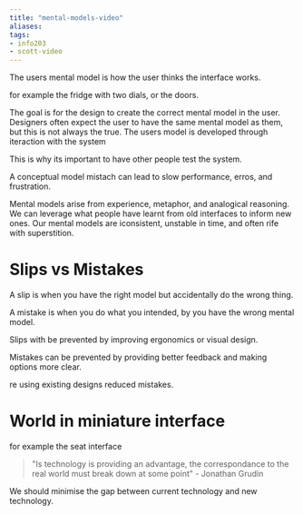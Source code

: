 ```yaml
---
title: "mental-models-video"
aliases: 
tags: 
- info203
- scott-video
---
```


The users mental model is how the user thinks the interface works.

for example the fridge with two dials, or the doors.

The goal is for the design to create the correct mental model in the user. Designers often expect the user to have the same mental model as them, but this is not always the true. The users model is developed through iteraction with the system

This is why its important to have other people test the system.

A conceptual model mistach can lead to slow performance, erros, and frustration.

Mental models arise from experience, metaphor, and analogical reasoning. We can leverage what people have learnt from old interfaces to inform new ones. Our mental models are iconsistent, unstable in time, and often rife with superstition. 

# Slips vs Mistakes

A slip is when you have the right model but accidentally do the wrong thing.

A mistake is when you do what you intended, by you have the wrong mental model.

Slips with be prevented by improving ergonomics or visual design.

Mistakes can be prevented by providing better feedback and making options more clear.

re using existing designs reduced mistakes. 


# World in miniature interface

for example the seat interface
[](https://i.imgur.com/J8d9Q0N.png)

> "Is technology is providing an advantage, the correspondance to the real world must break down at some point" - Jonathan Grudin

We should minimise the gap between current technology and new technology. 
